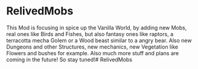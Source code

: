 # RelivedMobs
This Mod is focusing in spice up the Vanilla World, by adding new Mobs, real ones like Birds and Fishes, but also fantasy ones like raptors, a terracotta mecha Golem or a Wood beast similar to a angry bear. Also new Dungeons and other Structures, new mechanics, new Vegetation like Flowers and bushes for example. Also much more stuff and plans are coming in the future! So stay tuned!# RelivedMobs
